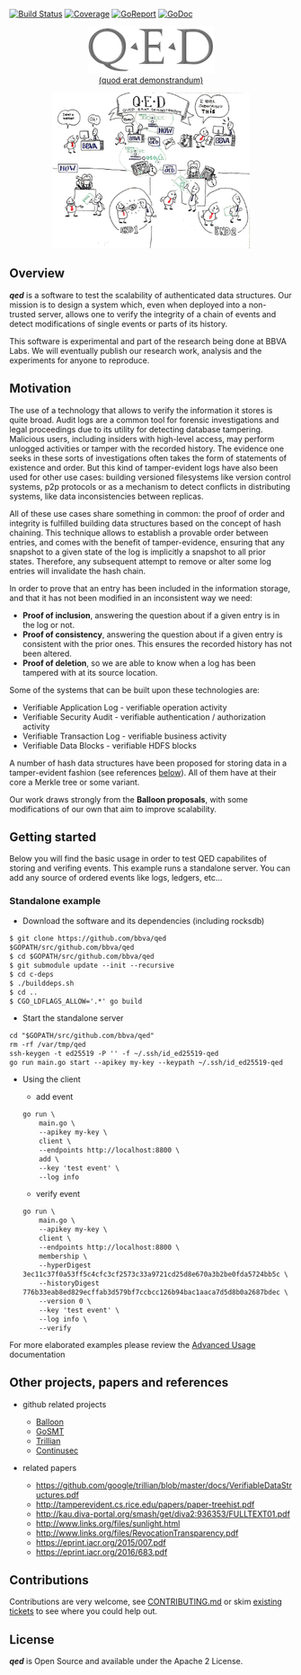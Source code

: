 

[![Build Status](https://gdiazlo.visualstudio.com/qed/_apis/build/status/BBVA.qed?branchName=master)](https://gdiazlo.visualstudio.com/qed/_build/latest?definitionId=1&branchName=master)
[![Coverage](https://codecov.io/gh/BBVA/qed/branch/master/graph/badge.svg)](https://codecov.io/gh/BBVA/qed)
[![GoReport](https://goreportcard.com/badge/github.com/bbva/qed)](https://goreportcard.com/report/github.com/bbva/qed)
[![GoDoc](https://godoc.org/github.com/bbva/qed?status.svg)](https://godoc.org/github.com/bbva/qed)

<p align="center"><a href="https://en.wikipedia.org/wiki/Q.E.D."><img width="45%" src="./qed_logo.png" alt="Quod Erat Demonstrandum"/><br/>(quod erat demonstrandum)</a></p>
<p align="center"><img width="70%" src="./qed_whiteboard.png" alt="Whiteboard depicting a use case for qed"/></p>


## Overview

***qed*** is a software to test the scalability of authenticated data structures.
Our mission is to design a system which, even when deployed into a non-trusted
server, allows one to verify the integrity of a chain of events and detect
modifications of single events or parts of its history.

This software is experimental and part of the research being done at BBVA Labs.
We will eventually publish our research work, analysis and the experiments for
anyone to reproduce.

## Motivation
The use of a technology that allows to verify the information it stores is
quite broad. Audit logs are a common tool for forensic investigations and legal
proceedings due to its utility for detecting database tampering. Malicious
users, including insiders with high-level access, may perform unlogged
activities or tamper with the recorded history. The evidence one seeks in these
sorts of investigations often takes the form of statements of existence and
order. But this kind of tamper-evident logs have also been used for other use
cases: building versioned filesystems like version control systems, p2p
protocols or as a mechanism to detect conflicts in distributing systems, like
data inconsistencies between replicas.

All of these use cases share something in common: the proof of order and
integrity is fulfilled building data structures based on the concept of hash
chaining. This technique allows to establish a provable order between entries,
and comes with the benefit of tamper-evidence, ensuring that any snapshot to a
given state of the log is implicitly a snapshot to all prior states. Therefore,
any subsequent attempt to remove or alter some log entries will invalidate the
hash chain.

In order to prove that an entry has been included in the information storage,
and that it has not been modified in an inconsistent way we need:

* **Proof of inclusion**, answering the question about if a given entry is in
the log or not.
* **Proof of consistency**, answering the question about if a given entry is
consistent with the prior ones. This ensures the recorded history has not been
altered.
* **Proof of deletion**, so we are able to know when a log has been tampered
with at its source location.

Some of the systems that can be built upon these technologies are:

* Verifiable Application Log - verifiable operation activity
* Verifiable Security Audit - verifiable authentication / authorization activity
* Verifiable Transaction Log - verifiable business activity
* Verifiable Data Blocks - verifiable HDFS blocks

A number of hash data structures have been proposed for storing data in a
tamper-evident fashion (see references
[below](#other-projects-papers-and-references)). All of them have at their core
a Merkle tree or some variant.

Our work draws strongly from the **Balloon proposals**, with some modifications
of our own that aim to improve scalability.

## Getting started

Below you will find the basic usage in order to test QED capabilites of storing
and verifing events. This example runs a standalone server. You can add any 
source of ordered events like logs, ledgers, etc...

### Standalone example
 - Download the software and its dependencies (including rocksdb)
 ```
 $ git clone https://github.com/bbva/qed $GOPATH/src/github.com/bbva/qed
 $ cd $GOPATH/src/github.com/bbva/qed
 $ git submodule update --init --recursive
 $ cd c-deps
 $ ./builddeps.sh
 $ cd ..
 $ CGO_LDFLAGS_ALLOW='.*' go build

 ```
 - Start the standalone server

 ```
 cd "$GOPATH/src/github.com/bbva/qed"
 rm -rf /var/tmp/qed
 ssh-keygen -t ed25519 -P '' -f ~/.ssh/id_ed25519-qed
 go run main.go start --apikey my-key --keypath ~/.ssh/id_ed25519-qed
 ```

 - Using the client

     - add event

    ```
    go run \
        main.go \
        --apikey my-key \
        client \
        --endpoints http://localhost:8800 \
        add \
        --key 'test event' \
        --log info
    ```

     - verify event

    ```
    go run \
        main.go \
        --apikey my-key \
        client \
        --endpoints http://localhost:8800 \
        membership \
        --hyperDigest 3ec11c37f0a53ff5c4cfc3cf2573c33a9721cd25d8e670a3b2be0fda5724bb5c \
        --historyDigest 776b33eab8ed829ecffab3d579bf7ccbcc126b94bac1aaca7d5d8b0a2687bdec \
        --version 0 \
        --key 'test event' \
        --log info \
        --verify
    ```

For more elaborated examples please review the [Advanced Usage](docs/advanced_usage.md) documentation

## Other projects, papers and references

- github related projects
   - [Balloon](https://github.com/pylls/balloon)
   - [GoSMT](https://github.com/pylls/gosmt)
   - [Trillian](https://github.com/google/trillian)
   - [Continusec](https://github.com/continusec/verifiabledatastructures)

 - related papers
   - https://github.com/google/trillian/blob/master/docs/VerifiableDataStructures.pdf
   - http://tamperevident.cs.rice.edu/papers/paper-treehist.pdf
   - http://kau.diva-portal.org/smash/get/diva2:936353/FULLTEXT01.pdf
   - http://www.links.org/files/sunlight.html
   - http://www.links.org/files/RevocationTransparency.pdf
   - https://eprint.iacr.org/2015/007.pdf
   - https://eprint.iacr.org/2016/683.pdf

## Contributions

Contributions are very welcome, see [CONTRIBUTING.md](https://github.com/BBVA/qed/blob/master/CONTRIBUTING.md)
or skim [existing tickets](https://github.com/BBVA/qed/issues) to see where you could help out.

## License

***qed*** is Open Source and available under the Apache 2 License.
